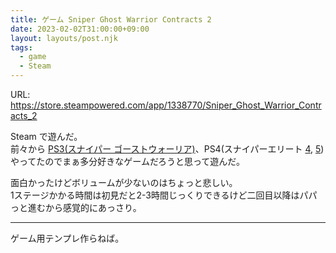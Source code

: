 ```yaml
---
title: ゲーム Sniper Ghost Warrior Contracts 2
date: 2023-02-02T31:00:00+09:00
layout: layouts/post.njk
tags:
  - game
  - Steam
---
```


URL: https://store.steampowered.com/app/1338770/Sniper_Ghost_Warrior_Contracts_2

Steam で遊んだ。  
前々から [PS3(スナイパー ゴーストウォーリア)](https://www.amazon.co.jp/dp/B004YA0GKG)、PS4(スナイパーエリート [4](https://store.playstation.com/ja-jp/product/EP4529-CUSA04099_00-SNIPERELITE40000), [5](https://www.playstation.com/ja-jp/games/sniper-elite-5/)) やってたのでまぁ多分好きなゲームだろうと思って遊んだ。

面白かったけどボリュームが少ないのはちょっと悲しい。  
1ステージかかる時間は初見だと2-3時間じっくりできるけど二回目以降はパパっと進むから感覚的にあっさり。

---

ゲーム用テンプレ作らねば。

